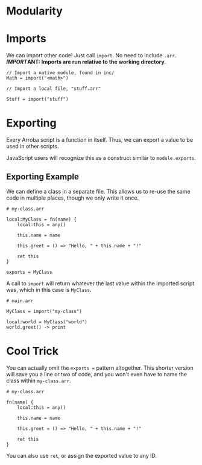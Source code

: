 # Modularity

# Imports
We can import other code! Just call `import`. No need to include `.arr`.
***IMPORT*ANT: Imports are run relative to the working directory.**

```arroba
// Import a native module, found in inc/
Math = import("<math>")

// Import a local file, "stuff.arr"

Stuff = import("stuff")
```

# Exporting

Every Arroba script is a function in itself. Thus, we can export a
value to be used in other scripts.

JavaScript users will recognize this as a construct similar to
`module.exports`.

## Exporting Example

We can define a class in a separate file. This allows us to re-use the
same code in multiple places, though we only write it once.

```arroba
# my-class.arr

local:MyClass = fn(name) {
    local:this = any()

    this.name = name

    this.greet = () => "Hello, " + this.name + "!"

    ret this
}

exports = MyClass

```

A call to `import` will return whatever the last value within the
imported script was, which in this case is `MyClass`.

```
# main.arr

MyClass = import("my-class")

local:world = MyClass("world")
world.greet() -> print
```

# Cool Trick
You can actually omit the `exports =` pattern altogether. This shorter
version will save you a line or two of code, and you won't even have to name
the class within `my-class.arr`.

```arroba
# my-class.arr

fn(name) {
    local:this = any()

    this.name = name

    this.greet = () => "Hello, " + this.name + "!"

    ret this
}
```

You can also use `ret`, or assign the exported value to any ID.
